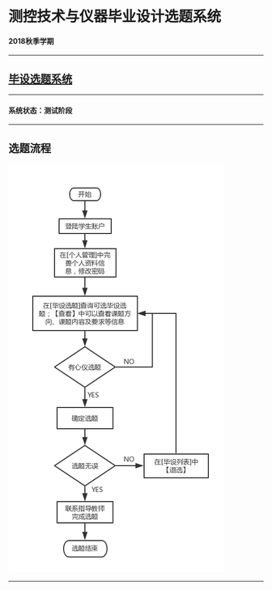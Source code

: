 # 测控技术与仪器毕业设计选题系统

#### 2018秋季学期

---

## [毕设选题系统](https://bs.liuchaos.cn/)

---

#### 系统状态：测试阶段

---
## 选题流程

![选题流程](images/Cflow.jpg)

---


